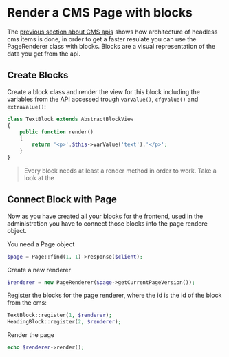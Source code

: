 # Render a CMS Page with blocks

The [previous section about CMS apis](cms.md) shows how architecture of headless cms items is done, in order to get a faster resulate you can use the PageRenderer class with blocks. Blocks are a visual representation of the data you get from the api.  

## Create Blocks

Create a block class and render the view for this block including the variables from the API accessed trough `varValue()`, `cfgValue()` and `extraValue()`:

```php
class TextBlock extends AbstractBlockView
{
    public function render()
    {
        return '<p>'.$this->varValue('text').'</p>';
    }
}
```

> Every block needs at least a render method in order to work. Take a look at the 

## Connect Block with Page

Now as you have created all your blocks for the frontend, used in the administration you have to connect those blocks into the page rendere object.

You need a Page object

```php
$page = Page::find(1, 1)->response($client);
```

Create a new renderer

```php
$renderer = new PageRenderer($page->getCurrentPageVersion());
```

Register the blocks for the page renderer, where the id is the id of the block from the cms:

```php
TextBlock::register(1, $renderer);
HeadingBlock::register(2, $renderer);
```

Render the page

```php
echo $renderer->render();
```